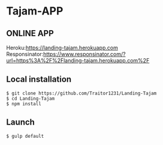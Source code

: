 # Tajam-APP

## ONLINE APP 

Heroku:https://landing-tajam.herokuapp.com 
Responsinator:https://www.responsinator.com/?url=https%3A%2F%2Flanding-tajam.herokuapp.com%2F


## Local installation

```
$ git clone https://github.com/Traitor1231/Landing-Tajam
$ cd Landing-Tajam
$ npm install
```

## Launch

```
$ gulp default
```
